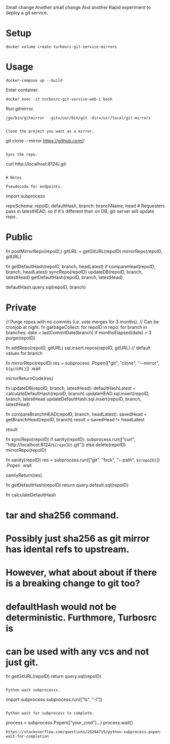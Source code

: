 Small change
Another small change
And another
Rapid experiment to deploy a git service.

# Setup

```
docker volume create turbosrc-git-service-mirrors
```

# Usage

```
docker-compose up --build
```

Enter container.

```
docker exec -it turbosrc-git-service-web-1 bash
```

Run gitmirror.

```
/go/bin/gitmirror  -git=/usr/bin/git -dir=/usr/local/git-mirrors
``

Clone the project you want as a mirror.

```
git clone --mirror https://github.com/<owner>/<repo>
```

Sync the repo.

```
curl http://localhost:8124/<repo>.git
```

# Notes

Pseudocode for endpoints.

```
import subprocess

repoSchema:
   repoID,
   defaultHash,
   branch:
      branchName,
      head       # Requesters pass in latestHEAD, so if it's different than on DB, git-server will update repo.

# Public
fn postMirrorRepo(repoID,)
  gitURL = getGitURL(repoID)
  mirrorRepo(repoID, gitURL)

fn getDefaultHash(repoID, branch, headLatest)
   if compareHead(repoID, branch, headLatest)
      syncRepo(repoID)
      updateDB(repoID, branch, latestHead)
      getDefaultHash(repoID, branch, latestHead)

   defautlHash.query.sql(repoID, branch)

# Private
// Purge repos with no commits (i.e. vote merges for 3 months).
// Can be cronjob at night.
fn garbageCollect:
   for repoID in repo:
      for branch in branches:
         date = lastCommitDate(branch)
	 if monthsElapsed(date) > 3
	    purge(repoID)

fn addRepo(repoID, gitURL)
   sql.insert.repos(repoID, gitURL)
   // default values for branch

fn mirrorRepo(repoID)
  res = subprocess
  .Popen(["git", "clone", "--mirror", `${gitURL}`])
  .wait

  mirrorReturnCode(res)

fn updateDB(repoID, branch, latestHead):
   defaultHashLatest = calculateDefaultHash(repoID, branch)
   updateHEAD.sql.insert(repoID, branch, latestHead
   updateDefaultHash.sql.insert(repoID, branch, latestHead)

fn compareBranchHEAD(repoID, branch, headLatest):
   savedHead = getBranchHead(repoID, branch)
   result = savedHead != headLatest

   result


fn syncRepo(repoID)
  if sanity(repoID):
     subprocess.run(["curl", "http://localhost:8124/`${repoID}`.git"])
  else
     delete(repoID)
     mirrorRepo(repoID)

fn sanity(repoID)
  res = subprocess.run(["git", "fsck", "--path", `${repoID}`])
        .Popen
	.wait

  sanityReturn(res)

fn getDefaultHash(repoID)
  return query.default.sql(repoID)


fn calculateDefaultHash
   # tar and sha256 command.

   # Possibly just sha256 as git mirror has idental refs to upstream.
   # However, what about about if there is a breaking change to git too?
   # defaultHash would not be deterministic. Furthmore, Turbosrc is
   # can be used with any vcs and not just git.

fn getGitURL(repoID)
   return query.sql(repoID)

```

Python wait subprocesss.

```
import subprocess
subprocess.run(["ls", "-l"])
```

Python wait for subprocess to complete.

```
process = subprocess.Popen(["your_cmd"]...)
process.wait()
```
https://stackoverflow.com/questions/28284715/python-subprocess-popen-wait-for-completion
